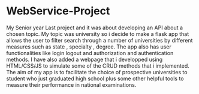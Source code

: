 # WebService-Project
My Senior year Last project and it was about developing an API about a chosen topic.
My topic was university so i decide to make a flask app that allows the user to filter search through a number of universities by different measures such as state , specialty , degree.
The app also has user functionalities like login logout and authorization and authentication methods.
I have also added a webpage that i developped using HTML/CSS/JS to simulate some of the CRUD methods that i implemented.
The aim of my app is to facilitate the choice of prospective universities to student who just graduated high school plus some other helpful tools to measure their performance in national examinations.
